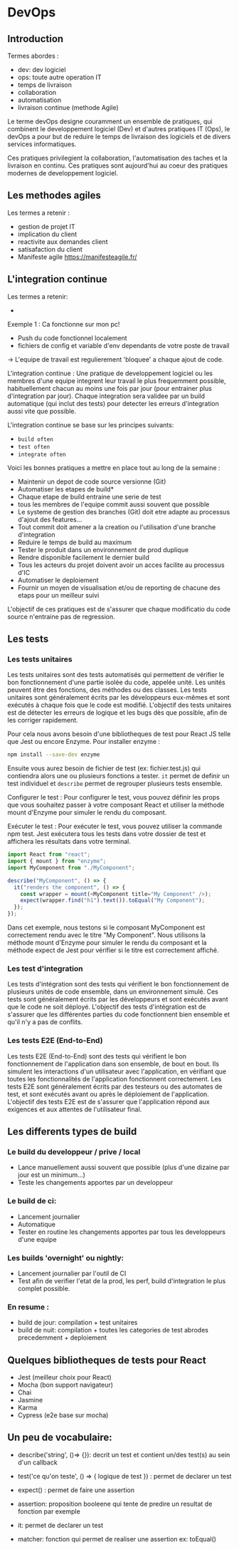 # DevOps

## Introduction

Termes abordes :

- dev: dev logiciel
- ops: toute autre operation IT
- temps de livraison
- collaboration
- automatisation
- livraison continue (methode Agile)

Le terme devOps designe couramment un ensemble de pratiques,
qui combinent le developpement logiciel (Dev) et d'autres pratiques IT (Ops), le devOps a pour but de reduire le temps
de livraison des logiciels et de divers services informatiques.

Ces pratiques privilegient la collaboration, l'automatisation des taches et la livraison en continu. Ces pratiques sont aujourd'hui au coeur des pratiques modernes de developpement logiciel.

## Les methodes agiles

Les termes a retenir :

- gestion de projet IT
- implication du client
- reactivite aux demandes client
- satisafaction du client
- Manifeste agile https://manifesteagile.fr/

## L'integration continue

Les termes a retenir:

-

Exemple 1 : Ca fonctionne sur mon pc!

- Push du code fonctionnel localement
- fichiers de config et variable d'env dependants de votre poste de travail

-> L'equipe de travail est regulierement 'bloquee' a chaque ajout de code.

L'integration continue :
Une pratique de developpement logiciel ou les membres d'une equipe integrent leur travail le plus
frequemment possible, habituellement chacun au moins une fois par jour (pour entrainer plus d'integration par jour). Chaque integration sera validee par un build automatique (qui inclut des tests) pour detecter les erreurs d'integration aussi vite que possible.

L'integration continue se base sur les principes suivants:

- `build often`
- `test often`
- `integrate often`

Voici les bonnes pratiques a mettre en place tout au long de la semaine :

- Maintenir un depot de code source versionne (Git)
- Automatiser les etapes de build\*
- Chaque etape de build entraine une serie de test
- tous les membres de l'equipe commit aussi souvent que possible
- Le systeme de gestion des branches (Git) doit etre adapte au processus d'ajout des features...
- Tout commit doit amener a la creation ou l'utilisation d'une branche d'integration
- Reduire le temps de build au maximum
- Tester le produit dans un environnement de prod duplique
- Rendre disponible facilement le dernier build
- Tous les acteurs du projet doivent avoir un acces facilite au processus d'IC
- Automatiser le deploiement
- Fournir un moyen de visualisation et/ou de reporting de chacune des etaps pour un meilleur suivi

L'objectif de ces pratiques est de s'assurer que chaque modificatio du code source n'entraine pas de regression.

## Les tests

### Les tests unitaires

Les tests unitaires sont des tests automatisés qui permettent de vérifier le bon fonctionnement d'une partie isolée du code, appelée unité. Les unités peuvent être des fonctions, des méthodes ou des classes. Les tests unitaires sont généralement écrits par les développeurs eux-mêmes et sont exécutés à chaque fois que le code est modifié. L'objectif des tests unitaires est de détecter les erreurs de logique et les bugs dès que possible, afin de les corriger rapidement.

Pour cela nous avons besoin d'une bibliotheques de test pour React JS telle que Jest ou encore Enzyme. Pour installer enzyme :

```bash
npm install --save-dev enzyme
```

Ensuite vous aurez besoin de fichier de test (ex: fichier.test.js) qui contiendra alors une ou plusieurs fonctions a tester. `it` permet de definir un test individuel et `describe` permet de regrouper plusieurs tests ensemble.

Configurer le test : Pour configurer le test, vous pouvez définir les props que vous souhaitez passer à votre composant React et utiliser la méthode mount d'Enzyme pour simuler le rendu du composant.

Exécuter le test : Pour exécuter le test, vous pouvez utiliser la commande npm test. Jest exécutera tous les tests dans votre dossier de test et affichera les résultats dans votre terminal.

```javascript
import React from "react";
import { mount } from "enzyme";
import MyComponent from "./MyComponent";

describe("MyComponent", () => {
  it("renders the component", () => {
    const wrapper = mount(<MyComponent title="My Component" />);
    expect(wrapper.find("h1").text()).toEqual("My Component");
  });
});
```

Dans cet exemple, nous testons si le composant MyComponent est correctement rendu avec le titre "My Component". Nous utilisons la méthode mount d'Enzyme pour simuler le rendu du composant et la méthode expect de Jest pour vérifier si le titre est correctement affiché.

### Les test d'integration

Les tests d'intégration sont des tests qui vérifient le bon fonctionnement de plusieurs unités de code ensemble, dans un environnement simulé. Ces tests sont généralement écrits par les développeurs et sont exécutés avant que le code ne soit déployé. L'objectif des tests d'intégration est de s'assurer que les différentes parties du code fonctionnent bien ensemble et qu'il n'y a pas de conflits.

### Les tests E2E (End-to-End)

Les tests E2E (End-to-End) sont des tests qui vérifient le bon fonctionnement de l'application dans son ensemble, de bout en bout. Ils simulent les interactions d'un utilisateur avec l'application, en vérifiant que toutes les fonctionnalités de l'application fonctionnent correctement. Les tests E2E sont généralement écrits par des testeurs ou des automates de test, et sont exécutés avant ou après le déploiement de l'application. L'objectif des tests E2E est de s'assurer que l'application répond aux exigences et aux attentes de l'utilisateur final.




## Les differents types de build 

### Le build du developpeur / prive / local 

- Lance manuellement aussi souvent que possible (plus d'une dizaine par jour est un minimum...)
- Teste les changements apportes par un developpeur


### Le build de ci: 
- Lancement journalier 
- Automatique 
- Tester en routine les changements apportes par tous les developpeurs d'une equipe


### Les builds 'overnight' ou nightly: 
- Lancement journalier par l'outil de CI
- Test afin de verifier l'etat de la prod, les perf, build d'integration le plus complet possible.


### En resume : 
- build de jour: compilation + test unitaires
- build de nuit: compilation + toutes les categories de test abrodes precedemment + deploiement




## Quelques  bibliotheques de tests pour React

- Jest (meilleur choix pour React)
- Mocha (bon support navigateur)
- Chai
- Jasmine
- Karma
- Cypress (e2e base sur mocha)



## Un peu de vocabulaire: 

- describe('string', ()=> {}): decrit un test et contient un/des test(s) au sein d'un callback

- test('ce qu\'on teste', () => { logique de test }) : permet de declarer un test

- expect() : permet de faire une assertion

- assertion: proposition booleene qui tente de predire un resultat de fonction par exemple

- it: permet de declarer un test

- matcher: fonction qui permet de realiser une assertion ex: toEqual()